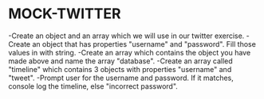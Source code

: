 # MOCK-TWITTER

-Create an object and an array which we will use in our twitter exercise.
-Create an object that has properties "username" and "password". Fill those values in with string.
-Create an array which contains the object you have made above and name the array "database".
-Create an array called "timeline" which contains 3 objects with properties "username" and "tweet".
-Prompt user for the username and password. If it matches, console log the timeline, else "incorrect password".
